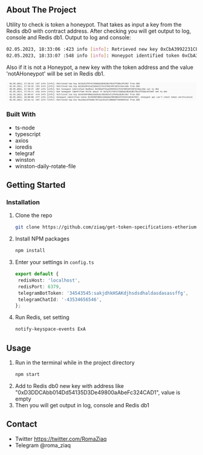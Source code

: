 <!-- ABOUT THE PROJECT -->
## About The Project

Utility to check is token a honeypot. That takes as input a key from the Redis db0 with contract address.
After checking you will get output to log, console and Redis db1. Output to log and console:
   ```sh
   02.05.2023, 18:33:06 :423 info [info]: Retrieved new key 0xCbA3992231CE5b7cc17c07a0C5B440b64f745F55 from db0
   02.05.2023, 18:33:07 :548 info [info]: Honeypot identified token 0xCbA3992231CE5b7cc17c07a0C5B440b64f745F55, honeypotReason HONEYPOT: EXTREMELY HIGH TAXES
   ```

Also if it is not a Honeypot, a new key with the token address and the value 'notAHoneypot' will be set in Redis db1.

![Screenshot](./images/screenshot.png)

### Built With

- ts-node
- typescript
- axios
- ioredis
- telegraf
- winston
- winston-daily-rotate-file

<!-- GETTING STARTED -->
## Getting Started

### Installation

1. Clone the repo
   ```sh
   git clone https://github.com/ziaq/get-token-specifications-etherium.git
   ```
3. Install NPM packages
   ```sh
   npm install
   ```
4. Enter your settings in `config.ts`
   ```ts
   export default {
    redisHost: 'localhost',
    redisPort: 6379,
    telegramBotToken: '34543545:sakjdhkHSAKdjhsdsdhaldasdasassffg',
    telegramChatId: '-43534656546',
   };
   ```
5. Run Redis, set setting
   ```sh
   notify-keyspace-events ExA
   ```  
<!-- USAGE EXAMPLES -->
## Usage

1. Run in the terminal while in the project directory 
   ```sh
   npm start
   ```
2. Add to Redis db0 new key with address like "0xD3DDCAbb014Dd54135D3De49800aAbeFc324CAD1", value is empty
3. Then you will get output in log, console and Redis db1

## Contact

- Twitter https://twitter.com/RomaZiaq
- Telegram @roma_ziaq